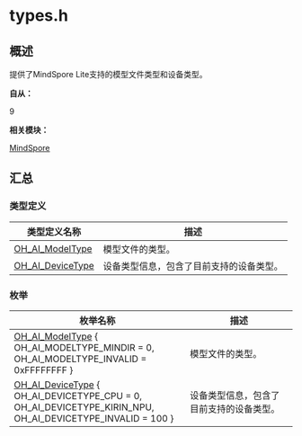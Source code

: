# types.h


## 概述

提供了MindSpore Lite支持的模型文件类型和设备类型。

**自从：**

9

**相关模块：**

[MindSpore](_mind_spore.md)


## 汇总


### 类型定义

| 类型定义名称 | 描述 |
| -------- | -------- |
| [OH_AI_ModelType](_mind_spore.md#oh_ai_modeltype) | 模型文件的类型。 |
| [OH_AI_DeviceType](_mind_spore.md#oh_ai_devicetype) | 设备类型信息，包含了目前支持的设备类型。 |


### 枚举

| 枚举名称 | 描述 |
| -------- | -------- |
| [OH_AI_ModelType](_mind_spore.md#oh_ai_modeltype) { <br/>OH_AI_MODELTYPE_MINDIR = 0, <br/>OH_AI_MODELTYPE_INVALID = 0xFFFFFFFF } | 模型文件的类型。 |
| [OH_AI_DeviceType](_mind_spore.md#oh_ai_devicetype) { <br/>OH_AI_DEVICETYPE_CPU = 0,<br/>OH_AI_DEVICETYPE_KIRIN_NPU, <br/>OH_AI_DEVICETYPE_INVALID = 100 } | 设备类型信息，包含了目前支持的设备类型。 |
